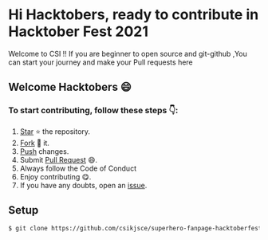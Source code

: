 # Hi Hacktobers, ready to contribute in Hacktober Fest 2021

Welcome to CSI !! If you are beginner to open source and git-github ,You can start your journey and make your Pull requests here


## Welcome Hacktobers :smile:
### To start contributing, follow these steps :point_down::

1. [Star](https://help.github.com/en/articles/about-stars) :star: the repository.
2. [Fork](https://help.github.com/en/articles/fork-a-repo) :fork_and_knife: it.
4. [Push](https://help.github.com/en/articles/pushing-to-a-remote) changes.
5. Submit [Pull Request](https://help.github.com/en/articles/about-pull-requests) :smile:.
6. Always follow the Code of Conduct
7. Enjoy contributing :yum:.
8. If you have any doubts, open an [issue](https://github.com/csikjsce/superhero-fanpage-hacktoberfest2021/issues/new).

## Setup
```sh
$ git clone https://github.com/csikjsce/superhero-fanpage-hacktoberfest2021
```
